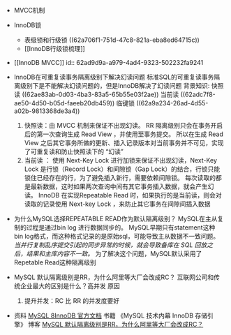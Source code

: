 - MVCC机制
- InnoDB锁
	- 表级锁和行级锁
	  ((62a706f1-751d-47c8-821a-eba8ed64715c))
	- [[InnoDB行级锁梳理]]
- [[InnoDB MVCC]]
  id:: 62ad9d9a-a979-4ad4-9323-502232fa9241
- InnoDB在可重复读事务隔离级别下解决幻读问题
  标准SQL的可重复读事务隔离级别下是不能解决幻读问题的，但是InnoDB解决了幻读问题
  背景知识:
  快照读 ((62ae83ab-0d03-4ba3-83a5-65b55e03f2ae)) 
  当前读 ((62adc7f8-ae50-4d50-b05d-faeeb20db459)) 
  临键锁 ((62a9a234-26ad-4d55-a02b-9813368de3a4)) 
  
  1. 快照读：由 MVCC 机制来保证不出现幻读。
  RR 隔离级别只会在事务开启后的第一次查询生成 Read View ，并使用至事务提交。
  所以在生成 Read View 之后其它事务所做的更新、插入记录版本对当前事务并不可见，实现了可重复读和防止快照读下的 “幻读”
  2. 当前读 ： 使用 Next-Key Lock 进行加锁来保证不出现幻读，Next-Key Lock 是行锁（Record Lock）和间隙锁（Gap Lock）的结合，行锁只能锁住已经存在的行，为了避免插入新行，需要依赖间隙锁。
  每次读取的都是最新数据，这时如果两次查询中间有其它事务插入数据，就会产生幻读。
  InnoDB 在实现Repeatable Read 时，如果执行的是当前读，则会对读取的记录使用 Next-key Lock ，来防止其它事务在间隙间插入数据
- 为什么MySQL选择REPEATABLE READ作为默认隔离级别？
  MySQL在主从复制的过程是通过bin log 进行数据同步的。
  MySQL早期只有statement这种bin log格式，而这种格式记录的是原始sql，可能导致主从数据不一致问题。
  *当并行复制乱序提交引起的同步异常的时候，就会导致备库在 SQL 回放之后，结果和主库内容不一致。*
  为了解决这个问题，MySQL默认采用了Repetable Read这种隔离级别
- MySQL 默认隔离级别是RR，为什么阿里等大厂会改成RC？
  互联网公司和传统企业最大的区别是什么？高并发
  原因
  1. 提升并发：RC 比 RR 的并发度要好
- 资料
  [MySQL 8InnoDB 官方文档](https://dev.mysql.com/doc/refman/8.0/en/innodb-storage-engine.html)
  书籍
  《MySQL 技术内幕 InnoDB 存储引擎》
  博客
  [MySQL 默认隔离级别是RR，为什么阿里等大厂会改成RC？](https://mp.weixin.qq.com/s/mIz0T0v68_dvUgCrj-qdug)